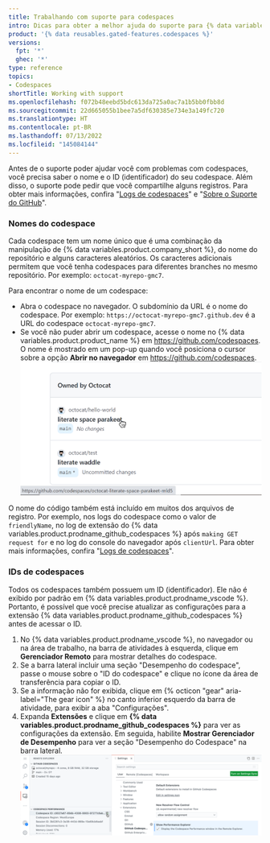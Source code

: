 ```yaml
---
title: Trabalhando com suporte para codespaces
intro: Dicas para obter a melhor ajuda do suporte para {% data variables.product.prodname_codespaces %}.
product: '{% data reusables.gated-features.codespaces %}'
versions:
  fpt: '*'
  ghec: '*'
type: reference
topics:
- Codespaces
shortTitle: Working with support
ms.openlocfilehash: f072b48eebd5bdc613da725a0ac7a1b5bb0fbb8d
ms.sourcegitcommit: 22d665055b1bee7a5df630385e734e3a149fc720
ms.translationtype: HT
ms.contentlocale: pt-BR
ms.lasthandoff: 07/13/2022
ms.locfileid: "145084144"
---
```

Antes de o suporte poder ajudar você com problemas com codespaces, você precisa saber o nome e o ID (identificador) do seu codespace. Além disso, o suporte pode pedir que você compartilhe alguns registros. Para obter mais informações, confira "[Logs de codespaces](/codespaces/troubleshooting/codespaces-logs)" e "[Sobre o Suporte do GitHub](/github/working-with-github-support/about-github-support)".

### <a name="codespace-names"></a>Nomes do codespace

Cada codespace tem um nome único que é uma combinação da manipulação de {% data variables.product.company_short %}, do nome do repositório e alguns caracteres aleatórios. Os caracteres adicionais permitem que você tenha codespaces para diferentes branches no mesmo repositório. Por exemplo: `octocat-myrepo-gmc7`.

Para encontrar o nome de um codespace:

- Abra o codespace no navegador. O subdomínio da URL é o nome do codespace. Por exemplo: `https://octocat-myrepo-gmc7.github.dev` é a URL do codespace `octocat-myrepo-gmc7`.
- Se você não puder abrir um codespace, acesse o nome no {% data variables.product.product_name %} em https://github.com/codespaces. O nome é mostrado em um pop-up quando você posiciona o cursor sobre a opção **Abrir no navegador** em https://github.com/codespaces. 
  ![Nome do codespace mostrado quando o cursor é posicionado sobre a opção](/assets/images/help/codespaces/find-codespace-name-github.png)

O nome do código também está incluído em muitos dos arquivos de registro. Por exemplo, nos logs do codespace como o valor de `friendlyName`, no log de extensão do {% data variables.product.prodname_github_codespaces %} após `making GET request for` e no log do console do navegador após `clientUrl`. Para obter mais informações, confira "[Logs de codespaces](/codespaces/troubleshooting/codespaces-logs)".

### <a name="codespaces-ids"></a>IDs de codespaces

Todos os codespaces também possuem um ID (identificador). Ele não é exibido por padrão em {% data variables.product.prodname_vscode %}. Portanto, é possível que você precise atualizar as configurações para a extensão {% data variables.product.prodname_github_codespaces %} antes de acessar o ID.

1. No {% data variables.product.prodname_vscode %}, no navegador ou na área de trabalho, na barra de atividades à esquerda, clique em **Gerenciador Remoto** para mostrar detalhes do codespace.
2. Se a barra lateral incluir uma seção "Desempenho do codespace", passe o mouse sobre o "ID do codespace" e clique no ícone da área de transferência para copiar o ID.
3. Se a informação não for exibida, clique em {% octicon "gear" aria-label="The gear icon" %} no canto inferior esquerdo da barra de atividade, para exibir a aba "Configurações".
4. Expanda **Extensões** e clique em **{% data variables.product.prodname_github_codespaces %}** para ver as configurações da extensão. Em seguida, habilite **Mostrar Gerenciador de Desempenho** para ver a seção "Desempenho do Codespace" na barra lateral.
  ![ID do codespace e configurações necessárias para ver as informações de desempenho](/assets/images/help/codespaces/find-codespace-id.png)
